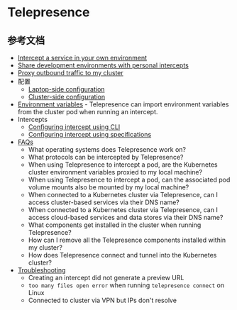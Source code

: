 # Telepresence


## 参考文档

* [Intercept a service in your own environment](https://www.getambassador.io/docs/telepresence/latest/howtos/intercepts)
* [Share development environments with personal intercepts](https://www.getambassador.io/docs/telepresence/latest/howtos/personal-intercepts)
* [Proxy outbound traffic to my cluster](https://www.getambassador.io/docs/telepresence/latest/howtos/outbound)
* 配置
  * [Laptop-side configuration](https://www.getambassador.io/docs/telepresence/latest/reference/config)
  * [Cluster-side configuration](https://www.getambassador.io/docs/telepresence/latest/reference/cluster-config)
* [Environment variables](https://www.getambassador.io/docs/telepresence/latest/reference/environment) - Telepresence can import environment variables from the cluster pod when running an intercept. 
* Intercepts
  * [Configuring intercept using CLI](https://www.getambassador.io/docs/telepresence/latest/reference/intercepts/cli)
  * [Configuring intercept using specifications](https://www.getambassador.io/docs/telepresence/latest/reference/intercepts/specs)
* [FAQs](https://www.getambassador.io/docs/telepresence/latest/faqs)
  * What operating systems does Telepresence work on?
  * What protocols can be intercepted by Telepresence?
  * When using Telepresence to intercept a pod, are the Kubernetes cluster environment variables proxied to my local machine?
  * When using Telepresence to intercept a pod, can the associated pod volume mounts also be mounted by my local machine?
  * When connected to a Kubernetes cluster via Telepresence, can I access cluster-based services via their DNS name?
  * When connected to a Kubernetes cluster via Telepresence, can I access cloud-based services and data stores via their DNS name?
  * What components get installed in the cluster when running Telepresence?
  * How can I remove all the Telepresence components installed within my cluster?
  * How does Telepresence connect and tunnel into the Kubernetes cluster?
* [Troubleshooting](https://www.getambassador.io/docs/telepresence/latest/troubleshooting)
  * Creating an intercept did not generate a preview URL
  * `too many files open error` when running `telepresence connect` on Linux
  * Connected to cluster via VPN but IPs don't resolve
